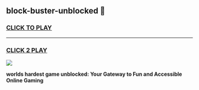 
## block-buster-unblocked 👋
<h3>
<a href="https://premium.freeplayer.one?title=block-buster-unblocked&ref=14F">CLICK TO PLAY</a></h3>
<hr>

<h3>
<a href="https://premium.freeplayer.one?title=block-buster-unblocked&ref=14F">CLICK 2 PLAY</a>
  
</h3>

<a href="https://premium.freeplayer.one?title=block-buster-unblocked&ref=12F/"><img src="https://clearcache.store/games.png"></a>


**worlds hardest game unblocked: Your Gateway to Fun and Accessible Online Gaming**
